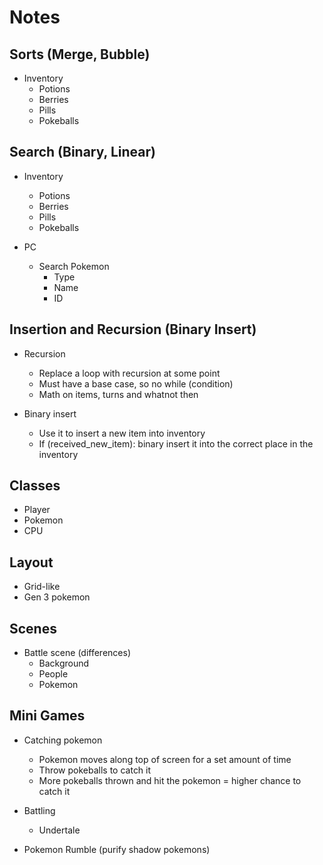 # Notes

## Sorts (Merge, Bubble)

- Inventory
  - Potions
  - Berries
  - Pills
  - Pokeballs

## Search (Binary, Linear)

- Inventory
  - Potions
  - Berries
  - Pills
  - Pokeballs

- PC
  - Search Pokemon
    - Type
    - Name
    - ID

## Insertion and Recursion (Binary Insert)

- Recursion
  - Replace a loop with recursion at some point
  - Must have a base case, so no while (condition)
  - Math on items, turns and whatnot then

- Binary insert
  - Use it to insert a new item into inventory
  - If (received_new_item): binary insert it into the correct place in the inventory

## Classes

- Player
- Pokemon
- CPU

## Layout

- Grid-like
- Gen 3 pokemon

## Scenes

- Battle scene (differences)
  - Background
  - People
  - Pokemon

## Mini Games

- Catching pokemon
  - Pokemon moves along top of screen for a set amount of time
  - Throw pokeballs to catch it
  - More pokeballs thrown and hit the pokemon = higher chance to catch it

- Battling
  - Undertale

- Pokemon Rumble (purify shadow pokemons)